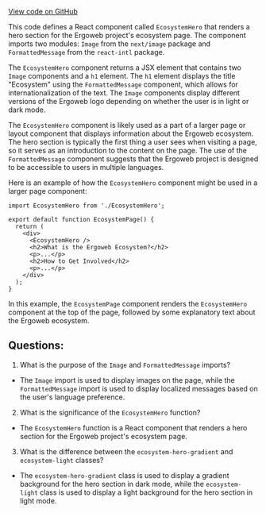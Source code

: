 [View code on GitHub](https://github.com/ergoplatform/ergoweb/components/ecosystem/EcosystemHero.tsx)

This code defines a React component called `EcosystemHero` that renders a hero section for the Ergoweb project's ecosystem page. The component imports two modules: `Image` from the `next/image` package and `FormattedMessage` from the `react-intl` package.

The `EcosystemHero` component returns a JSX element that contains two `Image` components and a `h1` element. The `h1` element displays the title "Ecosystem" using the `FormattedMessage` component, which allows for internationalization of the text. The `Image` components display different versions of the Ergoweb logo depending on whether the user is in light or dark mode.

The `EcosystemHero` component is likely used as a part of a larger page or layout component that displays information about the Ergoweb ecosystem. The hero section is typically the first thing a user sees when visiting a page, so it serves as an introduction to the content on the page. The use of the `FormattedMessage` component suggests that the Ergoweb project is designed to be accessible to users in multiple languages.

Here is an example of how the `EcosystemHero` component might be used in a larger page component:

```
import EcosystemHero from './EcosystemHero';

export default function EcosystemPage() {
  return (
    <div>
      <EcosystemHero />
      <h2>What is the Ergoweb Ecosystem?</h2>
      <p>...</p>
      <h2>How to Get Involved</h2>
      <p>...</p>
    </div>
  );
}
```

In this example, the `EcosystemPage` component renders the `EcosystemHero` component at the top of the page, followed by some explanatory text about the Ergoweb ecosystem.
## Questions: 
 1. What is the purpose of the `Image` and `FormattedMessage` imports?
- The `Image` import is used to display images on the page, while the `FormattedMessage` import is used to display localized messages based on the user's language preference.

2. What is the significance of the `EcosystemHero` function?
- The `EcosystemHero` function is a React component that renders a hero section for the Ergoweb project's ecosystem page.

3. What is the difference between the `ecosystem-hero-gradient` and `ecosystem-light` classes?
- The `ecosystem-hero-gradient` class is used to display a gradient background for the hero section in dark mode, while the `ecosystem-light` class is used to display a light background for the hero section in light mode.